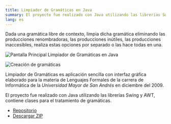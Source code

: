 ```yaml
---
title: Limpiador de Gramáticas en Java
summary: El proyecto fue realizado con Java utilizando las librerías Swing y AWT, contiene clases para el tratamiento de gramáticas.
lang: es
---
```


Dada una gramática libre de contexto, limpia dicha gramática eliminando las producciones renombradoras, las producciones inútiles, las producciones inaccesibles, realiza estas opciones por separado o las hace todas en una.

![Pantalla Principal Limpiador de Gramáticas en Java](/images/limpiador-gramaticas-java-1.png)

![Creación de gramáticas](/images/limpiador-gramaticas-java-2.png)

Limpiador de Gramáticas es aplicación sencilla con interfaz gráfica elaborado para la materia de Lenguajes Formales de la carrera de Informática de la *Universidad Mayor de San Andrés* en diciembre del 2009.

El proyecto fue realizado con Java utilizando las librerías Swing y AWT, contiene clases para el tratamiento de gramáticas.

* [Repositorio](https://github.com/adanieldev/LimpiadorDeGramaticas)
* [Descargar ZIP](https://github.com/adanieldev/LimpiadorDeGramaticas/archive/master.zip)